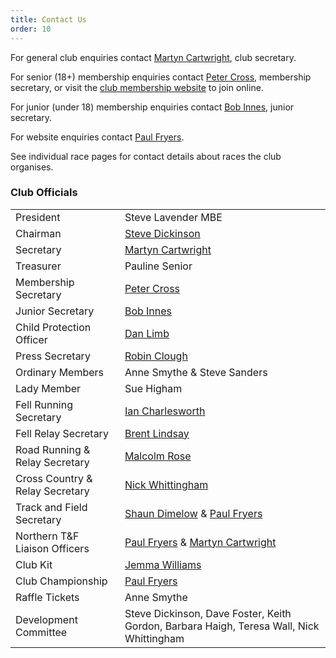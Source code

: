```yaml
---
title: Contact Us
order: 10
---
```


For general club enquiries contact [Martyn Cartwright](mailto:martynandpauline@gmail.com), club secretary.

For senior (18+) membership enquiries contact [Peter Cross](mailto:peter.cross@bhp.co.uk), membership secretary, or visit the [club membership website](https://membermojo.co.uk/pfrac) to join online.

For junior (under 18) membership enquiries contact [Bob Innes](mailto:janeandbob239@btinternet.com), junior secretary.

For website enquiries contact [Paul Fryers](mailto:paul.fryers@gmail.com).

See individual race pages for contact details about races the club organises.

### Club Officials

|                                 |                                                                                                |
| ------------------------------- | ---------------------------------------------------------------------------------------------- |
| President                       | Steve Lavender MBE                                                                             |
| Chairman                        | [Steve Dickinson](mailto:steve@osi.uk.com)                                                     |
| Secretary                       | [Martyn Cartwright](mailto:martynandpauline@gmail.com)                                         |
| Treasurer                       | Pauline Senior                                                                                 |
| Membership Secretary            | [Peter Cross](mailto:peter.cross@bhp.co.uk)                                                    |
| Junior Secretary                | [Bob Innes](mailto:janeandbob239@btinternet.com)                                               |
| Child Protection Officer        | [Dan Limb](mailto:udan2k@hotmail.com)                                                          |
| Press Secretary                 | [Robin Clough](mailto:robin.clough@dataconsulting.co.uk)                                       |
| Ordinary Members                | Anne Smythe & Steve Sanders       |
| Lady Member                     | Sue Higham                                                                                     |
| Fell Running Secretary          | [Ian Charlesworth](mailto:ircy63@gmail.com)                                                    |
| Fell Relay Secretary            | [Brent Lindsay](mailto:brent.lindsay@btinternet.com)                                           |
| Road Running & Relay Secretary  | [Malcolm Rose](mailto:malcolmrose.t21@btinternet.com)                                          |
| Cross Country & Relay Secretary | [Nick Whittingham](mailto:nick.whittingham@btinternet.com)                                     |
| Track and Field Secretary       | [Shaun Dimelow](mailto:shaundimelow@hotmail.com) & [Paul Fryers](mailto:paul.fryers@gmail.com) |
| Northern T&F Liaison Officers | [Paul Fryers](mailto:paul.fryers@gmail.com) & [Martyn Cartwright](mailto:martynandpauline@gmail.com) |
| Club Kit                        | [Jemma Williams](mailto:jemstone1981@hotmail.com)                                              |
| Club Championship               | [Paul Fryers](mailto:paul.fryers@gmail.com)                                                    |
| Raffle Tickets                  | Anne Smythe                                                                                    |
| Development Committee           | Steve Dickinson, Dave Foster, Keith Gordon, Barbara Haigh, Teresa Wall, Nick Whittingham |
